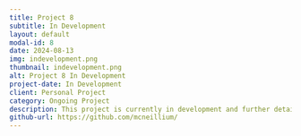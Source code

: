 ```yaml
---
title: Project 8
subtitle: In Development
layout: default
modal-id: 8
date: 2024-08-13
img: indevelopment.png
thumbnail: indevelopment.png
alt: Project 8 In Development
project-date: In Development
client: Personal Project
category: Ongoing Project
description: This project is currently in development and further details will follow. Stay tuned for updates!
github-url: https://github.com/mcneillium/
---
```

